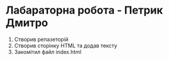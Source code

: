 # Лабараторна робота - Петрик Дмитро

1. Створив репазеторій
2. Створив сторінку HTML та додав тексту
3. Закомітил файл index.html